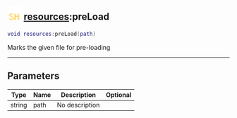 ## <img src="../../.gitbook/assets/shared.png" width="32" height="32" /> [resources](../resources/README.md):preLoad

```lua
void resources:preLoad(path)
```

Marks the given file for pre-loading

------
## Parameters

| Type   | Name | Description | Optional |
| ------ | ---- | ----------- | -------: |
| string | path | No description |  |


